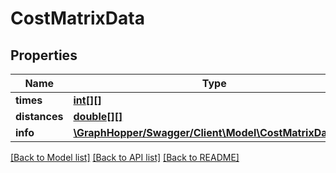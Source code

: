 # CostMatrixData

## Properties
Name | Type | Description | Notes
------------ | ------------- | ------------- | -------------
**times** | [**int[][]**](array.md) |  | [optional] 
**distances** | [**double[][]**](array.md) |  | [optional] 
**info** | [**\GraphHopper/Swagger/Client\Model\CostMatrixDataInfo**](CostMatrixDataInfo.md) |  | [optional] 

[[Back to Model list]](../README.md#documentation-for-models) [[Back to API list]](../README.md#documentation-for-api-endpoints) [[Back to README]](../README.md)


